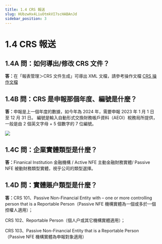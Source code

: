 ```yaml
---
title: 1.4 CRS 報送
slug: HUbzwHx4LiuOtmkVI7scHABAnJd
sidebar_position: 3
---
```



# 1.4 CRS 報送

## 1.4A 問：如何導出/修改 CRS 文件？

<b>答：</b>在「報表管理＞CRS 文件生成」可導出 XML 文檔，請參考操作文檔 [CRS 操作文檔](./Zf8xwz6teiNduAkCSPmcEf1mn4b)


## 1.4B 問：CRS 是申報那個年度、編號是什麼？

<b>答：</b>申報是上一個年度的數據，如今年為 2024 年，需要申報 2023 年 1 月 1 日至 12 月 31 日。
編號是輸入自動形式交換財務帳戶資料（AEOI）稅務局所提供，一般是由 2 個英文字母 + 5 個數字的 7 位編號。

<img src="/assets/Mo0nbouPxoxfL0xBR5IcemPondf.png" src-width="2496" src-height="1084" align="center"/>

## 1.4C 問：企業實體類型是什麼？

<b>答：</b>Finanical Institution 金融機構 / Active NFE 主動金融財務實體/ Passive NFE 被動財務類型實體，視乎公司的類型選擇。

## 1.4D 問：實體賬户類型是什麼？

<b>答：</b>CRS 101、Passive Non-Financial Entity with – one or more controlling person that is a Reportable Person（Passive NFE 機構實體為一個或多於一個控權人適用）；

CRS 102、Reportable Person（個人户或其它機構實體適用）；

CRS 103、Passive Non-Financial Entity that is a Reportable Person（Passive NFE 機構實體為申報對象適用）

